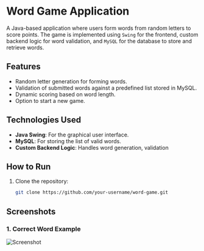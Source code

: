 # Word Game Application

A Java-based  application where users form words from random letters to score points. The game is implemented using `Swing` for the frontend, custom backend logic for word validation, and `MySQL` for the database to store and retrieve words.

## Features
- Random letter generation for forming words.
- Validation of submitted words against a predefined list stored in MySQL.
- Dynamic scoring based on word length.
- Option to start a new game.

## Technologies Used
- **Java Swing**: For the graphical user interface.
- **MySQL**: For storing the list of valid words.
- **Custom Backend Logic**: Handles word generation, validation

## How to Run
1. Clone the repository:
   ```bash
   git clone https://github.com/your-username/word-game.git
## Screenshots
### 1. Correct Word Example
![Screenshot](Screenshots/image2.png)

